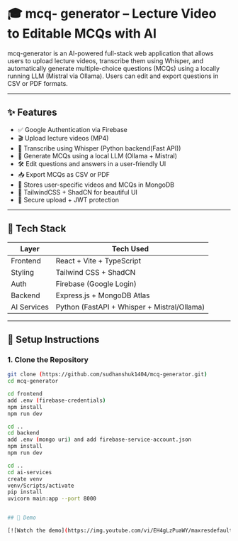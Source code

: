 # 🎓 mcq- generator – Lecture Video to Editable MCQs with AI

mcq-generator is an AI-powered full-stack web application that allows users to upload lecture videos, transcribe them using Whisper, and automatically generate multiple-choice questions (MCQs) using a locally running LLM (Mistral via Ollama). Users can edit and export questions in CSV or PDF formats.

---

## ✨ Features

- ✅ Google Authentication via Firebase
- 🎬 Upload lecture videos (MP4)
- 📝 Transcribe using Whisper (Python backend(Fast API))
- 🧠 Generate MCQs using a local LLM (Ollama + Mistral)
- 🛠️ Edit questions and answers in a user-friendly UI
- 📥 Export MCQs as CSV or PDF
- 💾 Stores user-specific videos and MCQs in MongoDB
- 🌈 TailwindCSS + ShadCN for beautiful UI
- 🔐 Secure upload + JWT protection

---

## 🧱 Tech Stack

| Layer        | Tech Used                     |
|--------------|-------------------------------|
| Frontend     | React + Vite + TypeScript     |
| Styling      | Tailwind CSS + ShadCN         |
| Auth         | Firebase (Google Login)       |
| Backend      | Express.js + MongoDB Atlas    |
| AI Services  | Python (FastAPI + Whisper + Mistral/Ollama) |


---

## 🚀 Setup Instructions

### 1. Clone the Repository

```bash
git clone (https://github.com/sudhanshuk1404/mcq-generator.git)
cd mcq-generator

cd frontend
add .env (firebase-credentials)
npm install
npm run dev

cd ..
cd backend
add .env (mongo uri) and add firebase-service-account.json
npm install
npm run dev

cd ..
cd ai-services
create venv
venv/Scripts/activate
pip install
uvicorn main:app --port 8000


## 🚀 Demo

[![Watch the demo](https://img.youtube.com/vi/EH4gLzPuaWY/maxresdefault.jpg)](https://youtu.be/EH4gLzPuaWY)



